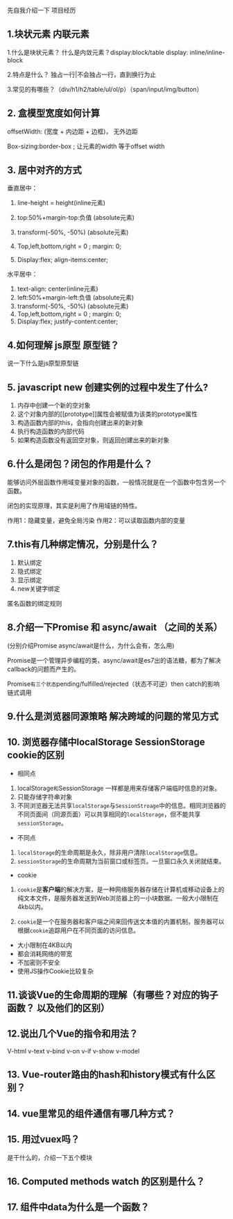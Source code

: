 先自我介绍一下 项目经历 

## 1.块状元素 内联元素

1.什么是块状元素？ 什么是内敛元素？display:block/table display: inline/inline-block

2.特点是什么？ 独占一行|不会独占一行，直到换行为止

3.常见的有哪些？（div/h1/h2/table/ul/ol/p）（span/input/img/button）



## 2. 盒模型宽度如何计算

offsetWidth: (宽度 + 内边距 + 边框)， 无外边距

Box-sizing:border-box ; 让元素的width 等于offset width



## 3. 居中对齐的方式

垂直居中：

1. line-height = height(inline元素) 

2. top:50%+margin-top:负值 (absolute元素)

3. transform(-50%, -50%) (absolute元素)

4. Top,left,bottom,right = 0 ; margin: 0;
5. Display:flex; align-items:center;

水平居中：

1. text-align: center(inline元素) 
2. left:50%+margin-left:负值 (absolute元素)
3. transform(-50%, -50%) (absolute元素)
4. Top,left,bottom,right = 0 ; margin: 0;
5. Display:flex; justify-content:center;



## 4.如何理解 js原型 原型链？

说一下什么是js原型原型链



## 5. javascript new 创建实例的过程中发生了什么?

1. 内存中创建一个新的空对象
2. 这个对象内部的[[prototype]]属性会被赋值为该类的prototype属性
3. 构造函数内部的this，会指向创建出来的新对象
4. 执行构造函数的内部代码
5. 如果构造函数没有返回空对象，则返回创建出来的新对象



## 6.什么是闭包？闭包的作用是什么？

能够访问外层函数作用域变量对象的函数，一般情况就是在一个函数中包含另一个函数。

闭包的实现原理，其实是利用了作用域链的特性。

作用1：隐藏变量，避免全局污染
作用2：可以读取函数内部的变量

## 7.this有几种绑定情况，分别是什么？

1. 默认绑定
2. 隐式绑定
3. 显示绑定
4. new关键字绑定

匿名函数的绑定规则



## 8.介绍一下Promise 和 async/await （之间的关系）

(分别介绍Promise async/await是什么，为什么会有，怎么用)

Promise是一个管理异步编程的类，async/await是es7出的语法糖，都为了解决callback的问题而产生的。

Promise` 有三个状态 `pending/fulfilled/rejected（状态不可逆）then catch的影响 链式调用



## 9.什么是浏览器同源策略 解决跨域的问题的常见方式



## 10. 浏览器存储中localStorage SessionStorage cookie的区别

- 相同点

1. localStorage`和`SessionStorage 一样都是用来存储客户端临时信息的对象。
2. 只能存储字符串对象
2. 不同浏览器无法共享`localStorage`与`SessionStroage`中的信息。相同浏览器的不同页面间（同源页面）可以共享相同的`localStorage`，但不能共享`sessionStorage`。

- 不同点

1. `localStorage`的生命周期是永久，除非用户清除`localStorage`信息。
2. `sessionStorage`的生命周期为当前窗口或标签页。一旦窗口永久关闭就结束。

- cookie

1. `cookie`是**客户端**的解决方案，是一种网络服务器存储在计算机或移动设备上的纯文本文件，是服务器发送到Web浏览器上的一小块数据。一般大小限制在4kb以内。

2. `cookie`是一个在服务器和客户端之间来回传送文本值的内置机制，服务器可以根据`cookie`追踪用户在不同页面的访问信息。

- 大小限制在4KB以内
- 都会消耗网络的带宽
- 不加密则不安全
- 使用JS操作Cookie比较复杂



##  11.谈谈Vue的生命周期的理解（有哪些？对应的钩子函数？ 以及他们的区别）



## 12.说出几个Vue的指令和用法？



V-html v-text v-bind v-on v-if v-show v-model



## 13. Vue-router路由的hash和history模式有什么区别？



## 14. vue里常见的组件通信有哪几种方式？



## 15. 用过vuex吗？

是干什么的，介绍一下五个模块



## 16. Computed methods watch 的区别是什么？



## 17. 组件中data为什么是一个函数？










